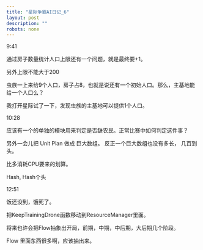 ```yaml
---
title: "星际争霸AI日记_6"
layout: post
description: ""
robots: none
---
```


9:41

通过房子数量统计人口上限还有一个问题，就是最终要+1。

另外上限不能大于200

虫族一上来给9个人口，房子占8，也就是说还有一个初始人口。那么，主基地能给一个人口么？

我打开星际试了一下，发现虫族的主基地可以提供1个人口。

10:28

应该有一个的单独的模块用来判定是否缺农民。正常比赛中如何判定这件事？

另外一会儿把 Unit Plan 做成 巨大数组。 反正一个巨大数组也没有多长， 几百到头。

比多消耗CPU要来的划算。

Hash, Hash个头

12:51

饭还没到，饿死了。

把KeepTrainingDrone函数移动到ResourceManager里面。

将来也许会把Flow抽象出开局，前期，中期，中后期，大后期几个阶段。

Flow 里面东西很多啊，应该抽出来。